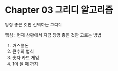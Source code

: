 # Chapter 03 그리디 알고리즘
당장 좋은 것만 선택하는 그리디

핵심 : 현재 상황에서 지금 당장 좋은 것만 고르는 방법

1. 거스름돈 
2. 큰수의 법칙 
3. 숫자 카드 게임
4. 1이 될 때 까지
